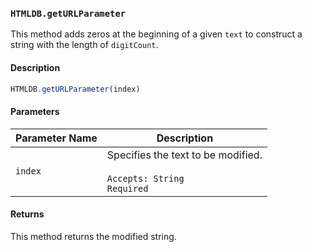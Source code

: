### `HTMLDB.getURLParameter`

This method adds zeros at the beginning of a given `text` to construct a string with the length of `digitCount`.

#### Description

```javascript
HTMLDB.getURLParameter(index)
```

#### Parameters

| Parameter Name             | Description                               |
| -------------------------- | ----------------------------------------- |
| `index` | Specifies the text to be modified.<br><br>`Accepts: String`<br>`Required` |

#### Returns

This method returns the modified string.